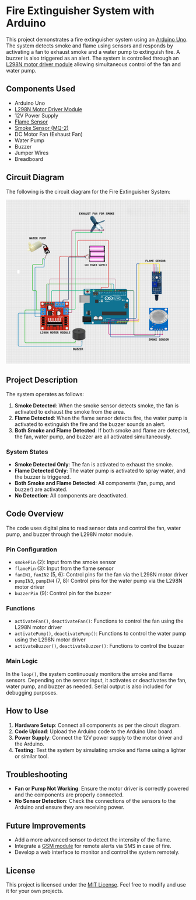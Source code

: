 # Fire Extinguisher System with Arduino

This project demonstrates a fire extinguisher system using an [Arduino Uno](https://www.arduino.cc/en/Main/ArduinoBoardUno). The system detects smoke and flame using sensors and responds by activating a fan to exhaust smoke and a water pump to extinguish fire. A buzzer is also triggered as an alert. The system is controlled through an [L298N motor driver module](https://www.electronicwings.com/nodemcu/l298n-dual-h-bridge-motor-driver-module) allowing simultaneous control of the fan and water pump.

## Components Used

- Arduino Uno
- [L298N Motor Driver Module](https://www.electronicwings.com/nodemcu/l298n-dual-h-bridge-motor-driver-module)
- 12V Power Supply
- [Flame Sensor](https://www.sparkfun.com/products/14015)
- [Smoke Sensor (MQ-2)](https://www.electronicwings.com/sensors/mq-2-gas-sensor-module)
- DC Motor Fan (Exhaust Fan)
- Water Pump
- Buzzer
- Jumper Wires
- Breadboard

## Circuit Diagram

The following is the circuit diagram for the Fire Extinguisher System:

![Circuit Diagram](1_Circuit%20Diagram.jpg)

## Project Description

The system operates as follows:
1. **Smoke Detected**: When the smoke sensor detects smoke, the fan is activated to exhaust the smoke from the area.
2. **Flame Detected**: When the flame sensor detects fire, the water pump is activated to extinguish the fire and the buzzer sounds an alert.
3. **Both Smoke and Flame Detected**: If both smoke and flame are detected, the fan, water pump, and buzzer are all activated simultaneously.

### System States
- **Smoke Detected Only**: The fan is activated to exhaust the smoke.
- **Flame Detected Only**: The water pump is activated to spray water, and the buzzer is triggered.
- **Both Smoke and Flame Detected**: All components (fan, pump, and buzzer) are activated.
- **No Detection**: All components are deactivated.

## Code Overview

The code uses digital pins to read sensor data and control the fan, water pump, and buzzer through the L298N motor module.

### Pin Configuration
- `smokePin` (2): Input from the smoke sensor
- `flamePin` (3): Input from the flame sensor
- `fanIN1`, `fanIN2` (5, 6): Control pins for the fan via the L298N motor driver
- `pumpIN3`, `pumpIN4` (7, 8): Control pins for the water pump via the L298N motor driver
- `buzzerPin` (9): Control pin for the buzzer

### Functions
- `activateFan()`, `deactivateFan()`: Functions to control the fan using the L298N motor driver
- `activatePump()`, `deactivatePump()`: Functions to control the water pump using the L298N motor driver
- `activateBuzzer()`, `deactivateBuzzer()`: Functions to control the buzzer

### Main Logic
In the `loop()`, the system continuously monitors the smoke and flame sensors. Depending on the sensor input, it activates or deactivates the fan, water pump, and buzzer as needed. Serial output is also included for debugging purposes.

## How to Use

1. **Hardware Setup**: Connect all components as per the circuit diagram.
2. **Code Upload**: Upload the Arduino code to the Arduino Uno board.
3. **Power Supply**: Connect the 12V power supply to the motor driver and the Arduino.
4. **Testing**: Test the system by simulating smoke and flame using a lighter or similar tool.

## Troubleshooting

- **Fan or Pump Not Working**: Ensure the motor driver is correctly powered and the components are properly connected.
- **No Sensor Detection**: Check the connections of the sensors to the Arduino and ensure they are receiving power.

## Future Improvements

- Add a more advanced sensor to detect the intensity of the flame.
- Integrate a [GSM module](https://www.electronicwings.com/nodemcu/gsm-sim800l-module) for remote alerts via SMS in case of fire.
- Develop a web interface to monitor and control the system remotely.

## License

This project is licensed under the [MIT License](LICENSE). Feel free to modify and use it for your own projects.
